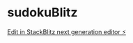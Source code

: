 # sudokuBlitz

[Edit in StackBlitz next generation editor ⚡️](https://stackblitz.com/~/github.com/DrPferdemeister/sudokuBlitz)